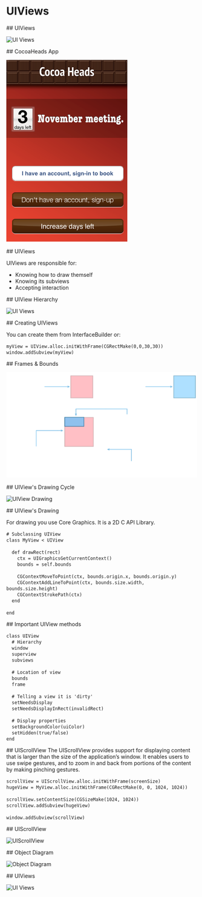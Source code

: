# UIViews

<slide>
## UIViews

![](uivoews.png "UI Views") 

</slide>

<slide>
## CocoaHeads App

![](cocoaheads.png "CocoaHeads App") 

</slide>

<slide>
## UIViews
        
UIViews are responsible for:

+ Knowing how to draw themself
+ Knowing its subviews
+ Accepting interaction
        
</slide>
    
<slide>
## UIView Hierarchy

![](uiviewhierarchy.png "UI Views") 

</slide>

<slide>
## Creating UIViews

You can create them from InterfaceBuilder or:

    myView = UIView.alloc.initWithFrame(CGRectMake(0,0,30,30))
    window.addSubview(myView)

</slide>

<slide>
## Frames & Bounds

![](frames&bounds.png "Frames & Bounds") 

</slide>

<slide>
## UIView's Drawing Cycle

![](uiviewdrawing.png "UIView Drawing") 

</slide>

<slide>
## UIView's Drawing

For drawing you use Core Graphics. It is a 2D C API Library.

    # Subclassing UIView
    class MyView < UIView

      def drawRect(rect)
        ctx = UIGraphicsGetCurrentContext()
        bounds = self.bounds
        
        CGContextMoveToPoint(ctx, bounds.origin.x, bounds.origin.y)
        CGContextAddLineToPoint(ctx, bounds.size.width, bounds.size.height)
        CGContextStrokePath(ctx)      
      end

    end

</slide>

<slide>
## Important UIView methods

    class UIView
      # Hierarchy 
      window
      superview
      subviews
      
      # Location of view
      bounds
      frame
      
      # Telling a view it is 'dirty'
      setNeedsDisplay
      setNeedsDisplayInRect(invalidRect)
      
      # Display properties
      setBackgroundColor(uiColor)
      setHidden(true/false)
    end

</slide>

<slide>
## UIScrollView
The UIScrollView provides support for displaying content that is larger than the size of the application’s window. It enables users to use swipe gestures, and to zoom in and back from portions of the content by making pinching gestures.
    
    scrollView = UIScrollView.alloc.initWithFrame(screenSize)
    hugeView = MyView.alloc.initWithFrame(CGRectMake(0, 0, 1024, 1024))

    scrollView.setContentSize(CGSizeMake(1024, 1024))
    scrollView.addSubview(hugeView)

    window.addSubview(scrollView)

</slide>

<slide>
## UIScrollView

![](uiscrollview.png "UIScrollView") 

</slide>

<slide>
## Object Diagram

![](objectdiagam.png "Object Diagram") 

</slide>

<slide>
## UIViews

![](uivoews.png "UI Views") 

</slide>

